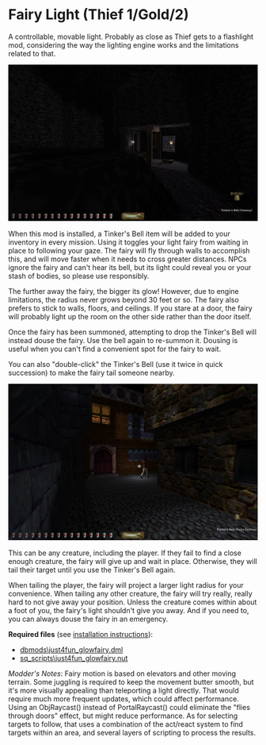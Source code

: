 # Fairy Light (Thief 1/Gold/2)

A controllable, movable light. Probably as close as Thief gets to a flashlight mod, considering the way the lighting engine works and the limitations related to that.

![Fairy lighting distant sign](img/FairyLight-Gazing.png)

When this mod is installed, a Tinker's Bell item will be added to your inventory in every mission. Using it toggles your light fairy from waiting in place to following your gaze. The fairy will fly through walls to accomplish this, and will move faster when it needs to cross greater distances. NPCs ignore the fairy and can't hear its bell, but its light could reveal you or your stash of bodies, so please use responsibly.

The further away the fairy, the bigger its glow! However, due to engine limitations, the radius never grows beyond 30 feet or so. The fairy also prefers to stick to walls, floors, and ceilings. If you stare at a door, the fairy will probably light up the room on the other side rather than the door itself.

Once the fairy has been summoned, attempting to drop the Tinker's Bell will instead douse the fairy. Use the bell again to re-summon it. Dousing is useful when you can't find a convenient spot for the fairy to wait.

You can also "double-click" the Tinker's Bell (use it twice in quick succession) to make the fairy tail someone nearby.

![Fairy following servant through city streets](img/FairyLight-Tailing.png)

This can be any creature, including the player. If they fail to find a close enough creature, the fairy will give up and wait in place. Otherwise, they will tail their target until you use the Tinker's Bell again.

When tailing the player, the fairy will project a larger light radius for your convenience. When tailing any other creature, the fairy will try really, really hard to not give away your position. Unless the creature comes within about a foot of you, the fairy's light shouldn't give you away. And if you need to, you can always douse the fairy in an emergency.

**Required files** (see [installation instructions](Installation%20and%20Removal.md)):
* [dbmods\just4fun_glowfairy.dml](../dbmods/just4fun_glowfairy.dml?raw=1)
* [sq_scripts\just4fun_glowfairy.nut](../sq_scripts/just4fun_glowfairy.nut?raw=1)

*Modder's Notes*: Fairy motion is based on elevators and other moving terrain. Some juggling is required to keep the movement butter smooth, but it's more visually appealing than teleporting a light directly. That would require much more frequent updates, which could affect performance. Using an ObjRaycast() instead of PortalRaycast() could eliminate the "flies through doors" effect, but might reduce performance. As for selecting targets to follow, that uses a combination of the act/react system to find targets within an area, and several layers of scripting to process the results.